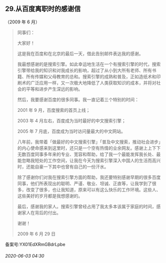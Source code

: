 ## 29.从百度离职时的感谢信
（2009 年 6 月）




> 同事们：
>  
> 
> 大家好！
>  
> 
> 这是我在百度和在北京的最后一天，借此告别邮件表达我的感谢。
>  
> 
> 我最想感谢的是搜索引擎。如此幸运地生活在一个有搜索引擎的时代，搜索引擎带给我的知识和对我成长的影响，超过了从小到大所有老师、所有书籍、所有传媒和父母教育的总和。搜索引擎的成熟和普及，正如造纸术和印刷术的广泛应用一样，又一次极大地降低了人类获取知识的成本，并将对社会的平等和进步产生深远的影响。
>  
> 
> 然后，我要感谢百度的很多同事。我一直记着三个特别的时间：
>  
> 
> 2001 年 9 月，百度搜索的首页上线；
>  
> 
> 2003 年 4 月左右，百度成为当时最好的中文搜索引擎；
>  
> 
> 2005 年 7 月底，百度成为当时访问量最大的中文网站。
>  
> 
> 八年前，我带着「做最好的中文搜索引擎」「普及中文搜索，推动社会进步」的内心使命感来到这里时，还只是一个空有热情的业余网友。感谢上上下下无数百度同事多年来的专业、宽容和帮助，给了我一个最能发挥我长处、最能忽略我短处的工作空间，让我在今天为搜索引擎深入中国人的生活而高兴时，还能自豪一下其中也曾有自己的一份汗水。
>  
> 
> 除了感谢你们对我在搜索引擎方面的帮助，我还要特别感谢早期的很多百度同事，他们所表现出的聪明、严谨、敬业、坦诚、正直等，让我学到了很多，改变了很多，也让我知道，原来可以有这么快乐的工作环境。这些人、这些美好的岁月都是我想感谢的。
>  
> 
> 最后，感谢我的家人。搜索引擎曾经占用了我太多本该属于家庭的时间，感谢家人在背后的付出。
>  
> 
> 谢谢！
>  
> 
> 2009 年 6 月 29 日
>  
> 
> 
> 


备案号:YX01EdXRmGBdrLpbe


###### 2020-06-03 04:30
